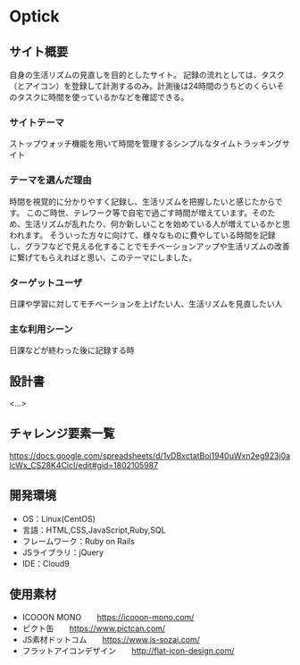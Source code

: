 # Optick

## サイト概要
自身の生活リズムの見直しを目的としたサイト。
記録の流れとしては、タスク（とアイコン）を登録して計測するのみ。計測後は24時間のうちどのくらいそのタスクに時間を使っているかなどを確認できる。

### サイトテーマ
ストップウォッチ機能を用いて時間を管理するシンプルなタイムトラッキングサイト

### テーマを選んだ理由
時間を視覚的に分かりやすく記録し、生活リズムを把握したいと感じたからです。
このご時世、テレワーク等で自宅で過ごす時間が増えています。そのため、生活リズムが乱れたり、何か新しいことを始めている人が増えているかと思われます。
そういった方々に向けて、様々なものに費やしている時間を記録し、グラフなどで見える化することでモチベーションアップや生活リズムの改善に繋げてもらえればと思い、このテーマにしました。

### ターゲットユーザ
日課や学習に対してモチベーションを上げたい人、生活リズムを見直したい人

### 主な利用シーン
日課などが終わった後に記録する時

## 設計書
<...>

## チャレンジ要素一覧
<https://docs.google.com/spreadsheets/d/1vDBxctatBoi1940uWxn2eg923j0alcWx_CS28K4CicI/edit#gid=1802105987>

## 開発環境
- OS：Linux(CentOS)
- 言語：HTML,CSS,JavaScript,Ruby,SQL
- フレームワーク：Ruby on Rails
- JSライブラリ：jQuery
- IDE：Cloud9

## 使用素材
- ICOOON MONO　　https://icooon-mono.com/
- ピクト缶　　https://www.pictcan.com/
- JS素材ドットコム　　https://www.js-sozai.com/
- フラットアイコンデザイン　　http://flat-icon-design.com/
